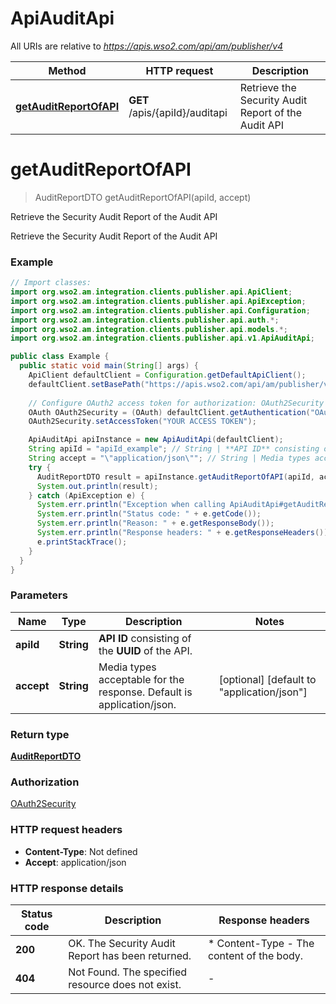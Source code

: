 # ApiAuditApi

All URIs are relative to *https://apis.wso2.com/api/am/publisher/v4*

Method | HTTP request | Description
------------- | ------------- | -------------
[**getAuditReportOfAPI**](ApiAuditApi.md#getAuditReportOfAPI) | **GET** /apis/{apiId}/auditapi | Retrieve the Security Audit Report of the Audit API


<a name="getAuditReportOfAPI"></a>
# **getAuditReportOfAPI**
> AuditReportDTO getAuditReportOfAPI(apiId, accept)

Retrieve the Security Audit Report of the Audit API

Retrieve the Security Audit Report of the Audit API 

### Example
```java
// Import classes:
import org.wso2.am.integration.clients.publisher.api.ApiClient;
import org.wso2.am.integration.clients.publisher.api.ApiException;
import org.wso2.am.integration.clients.publisher.api.Configuration;
import org.wso2.am.integration.clients.publisher.api.auth.*;
import org.wso2.am.integration.clients.publisher.api.models.*;
import org.wso2.am.integration.clients.publisher.api.v1.ApiAuditApi;

public class Example {
  public static void main(String[] args) {
    ApiClient defaultClient = Configuration.getDefaultApiClient();
    defaultClient.setBasePath("https://apis.wso2.com/api/am/publisher/v4");
    
    // Configure OAuth2 access token for authorization: OAuth2Security
    OAuth OAuth2Security = (OAuth) defaultClient.getAuthentication("OAuth2Security");
    OAuth2Security.setAccessToken("YOUR ACCESS TOKEN");

    ApiAuditApi apiInstance = new ApiAuditApi(defaultClient);
    String apiId = "apiId_example"; // String | **API ID** consisting of the **UUID** of the API. 
    String accept = "\"application/json\""; // String | Media types acceptable for the response. Default is application/json. 
    try {
      AuditReportDTO result = apiInstance.getAuditReportOfAPI(apiId, accept);
      System.out.println(result);
    } catch (ApiException e) {
      System.err.println("Exception when calling ApiAuditApi#getAuditReportOfAPI");
      System.err.println("Status code: " + e.getCode());
      System.err.println("Reason: " + e.getResponseBody());
      System.err.println("Response headers: " + e.getResponseHeaders());
      e.printStackTrace();
    }
  }
}
```

### Parameters

Name | Type | Description  | Notes
------------- | ------------- | ------------- | -------------
 **apiId** | **String**| **API ID** consisting of the **UUID** of the API.  |
 **accept** | **String**| Media types acceptable for the response. Default is application/json.  | [optional] [default to &quot;application/json&quot;]

### Return type

[**AuditReportDTO**](AuditReportDTO.md)

### Authorization

[OAuth2Security](../README.md#OAuth2Security)

### HTTP request headers

 - **Content-Type**: Not defined
 - **Accept**: application/json

### HTTP response details
| Status code | Description | Response headers |
|-------------|-------------|------------------|
**200** | OK. The Security Audit Report has been returned.  |  * Content-Type - The content of the body.  <br>  |
**404** | Not Found. The specified resource does not exist. |  -  |

